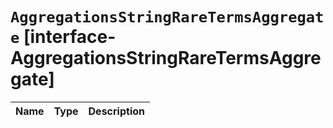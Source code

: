 # `AggregationsStringRareTermsAggregate` [interface-AggregationsStringRareTermsAggregate]

| Name | Type | Description |
| - | - | - |
